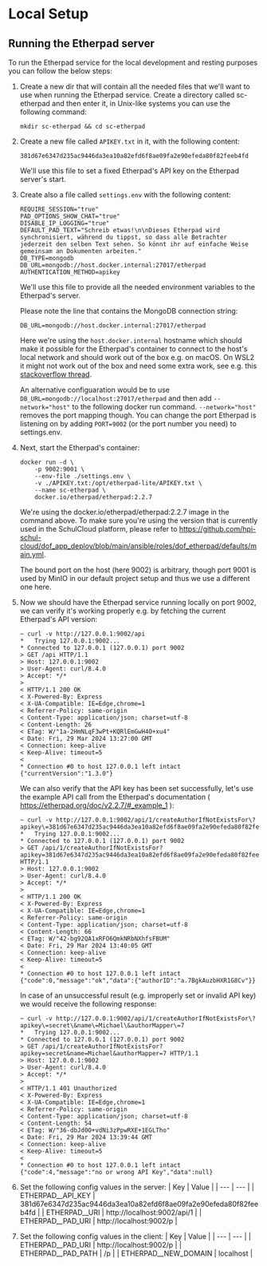 # Local Setup

## Running the Etherpad server

To run the Etherpad service for the local development and resting purposes you can follow the below steps:

1. Create a new dir that will contain all the needed files that we'll want to use when running the Etherpad service.
Create a directory called sc-etherpad and then enter it, in Unix-like systems you can use the following command: 

    `mkdir sc-etherpad && cd sc-etherpad`

2. Create a new file called `APIKEY.txt` in it, with the following content:

    `381d67e6347d235ac9446da3ea10a82efd6f8ae09fa2e90efeda80f82feeb4fd`

    We'll use this file to set a fixed Etherpad's API key on the Etherpad server's start.

3. Create also a file called `settings.env` with the following content:

    ```
    REQUIRE_SESSION="true"
    PAD_OPTIONS_SHOW_CHAT="true"
    DISABLE_IP_LOGGING="true"
    DEFAULT_PAD_TEXT="Schreib etwas!\n\nDieses Etherpad wird synchronisiert, während du tippst, so dass alle Betrachter jederzeit den selben Text sehen. So könnt ihr auf einfache Weise gemeinsam an Dokumenten arbeiten."
    DB_TYPE=mongodb
    DB_URL=mongodb://host.docker.internal:27017/etherpad
    AUTHENTICATION_METHOD=apikey
    ```
    We'll use this file to provide all the needed environment variables to the Etherpad's server.

    Please note the line that contains the MongoDB connection string:

    `DB_URL=mongodb://host.docker.internal:27017/etherpad`

    Here we're using the `host.docker.internal` hostname which should make it possible for the Etherpad's container to connect to the host's local network and should work out of the box e.g. on macOS. On WSL2 it might not work out of the box and need some extra work, see e.g. this [stackoverflow thread](https://stackoverflow.com/questions/63898430/how-can-i-access-a-service-running-on-wsl2-from-inside-a-docker-container).
    
    An alternative configuaration would be to use `DB_URL=mongodb://localhost:27017/etherpad` and then add `--network="host"` to the following docker run command. `--network="host"` removes the port mapping though. You can change the port Etherpad is listening on by adding `PORT=9002` (or the port number you need) to settings.env.

4. Next, start the Etherpad's container:
    ```
    docker run -d \
        -p 9002:9001 \
        --env-file ./settings.env \
        -v ./APIKEY.txt:/opt/etherpad-lite/APIKEY.txt \
        --name sc-etherpad \
        docker.io/etherpad/etherpad:2.2.7
    ```
    We're using the docker.io/etherpad/etherpad:2.2.7 image in the command above. To make sure you're using the version that is currently used in the SchulCloud platform, please refer to https://github.com/hpi-schul-cloud/dof_app_deploy/blob/main/ansible/roles/dof_etherpad/defaults/main.yml.
    
    The bound port on the host (here 9002) is arbitrary, though port 9001 is used by MinIO in our default project setup and thus we use a different one here.

5. Now we should have the Etherpad service running locally on port 9002, we can verify it's working properly e.g. by    fetching the current Etherpad's API version:

    ```
    ~ curl -v http://127.0.0.1:9002/api
    *   Trying 127.0.0.1:9002...
    * Connected to 127.0.0.1 (127.0.0.1) port 9002
    > GET /api HTTP/1.1
    > Host: 127.0.0.1:9002
    > User-Agent: curl/8.4.0
    > Accept: */*
    > 
    < HTTP/1.1 200 OK
    < X-Powered-By: Express
    < X-UA-Compatible: IE=Edge,chrome=1
    < Referrer-Policy: same-origin
    < Content-Type: application/json; charset=utf-8
    < Content-Length: 26
    < ETag: W/"1a-2HmNLqF3wPt+KQRlEmGwH4O+xu4"
    < Date: Fri, 29 Mar 2024 13:27:00 GMT
    < Connection: keep-alive
    < Keep-Alive: timeout=5
    < 
    * Connection #0 to host 127.0.0.1 left intact
    {"currentVersion":"1.3.0"}
    ```

    We can also verify that the API key has been set successfully, let's use the example API call from the Etherpad's documentation ( https://etherpad.org/doc/v2.2.7/#_example_1 ):

    ```
    ~ curl -v http://127.0.0.1:9002/api/1/createAuthorIfNotExistsFor\?apikey\=381d67e6347d235ac9446da3ea10a82efd6f8ae09fa2e90efeda80f82feeb4fd\&name\=Michael\&authorMapper\=7
    *   Trying 127.0.0.1:9002...
    * Connected to 127.0.0.1 (127.0.0.1) port 9002
    > GET /api/1/createAuthorIfNotExistsFor?apikey=381d67e6347d235ac9446da3ea10a82efd6f8ae09fa2e90efeda80f82feeb4fd&name=Michael&authorMapper=7 HTTP/1.1
    > Host: 127.0.0.1:9002
    > User-Agent: curl/8.4.0
    > Accept: */*
    > 
    < HTTP/1.1 200 OK
    < X-Powered-By: Express
    < X-UA-Compatible: IE=Edge,chrome=1
    < Referrer-Policy: same-origin
    < Content-Type: application/json; charset=utf-8
    < Content-Length: 66
    < ETag: W/"42-bg92QA1xRFO6QmkNRbNXhfsFBUM"
    < Date: Fri, 29 Mar 2024 13:40:05 GMT
    < Connection: keep-alive
    < Keep-Alive: timeout=5
    < 
    * Connection #0 to host 127.0.0.1 left intact
    {"code":0,"message":"ok","data":{"authorID":"a.7BgkAuzbHXR1G8Cv"}}
    ```

    In case of an unsuccessful result (e.g. improperly set or invalid API key) we would receive the following response:
    ```
    ~ curl -v http://127.0.0.1:9002/api/1/createAuthorIfNotExistsFor\?apikey\=secret\&name\=Michael\&authorMapper\=7
    *   Trying 127.0.0.1:9002...
    * Connected to 127.0.0.1 (127.0.0.1) port 9002
    > GET /api/1/createAuthorIfNotExistsFor?apikey=secret&name=Michael&authorMapper=7 HTTP/1.1
    > Host: 127.0.0.1:9002
    > User-Agent: curl/8.4.0
    > Accept: */*
    > 
    < HTTP/1.1 401 Unauthorized
    < X-Powered-By: Express
    < X-UA-Compatible: IE=Edge,chrome=1
    < Referrer-Policy: same-origin
    < Content-Type: application/json; charset=utf-8
    < Content-Length: 54
    < ETag: W/"36-dbJd0O+vdNi3zPpwRXE+1EGLTho"
    < Date: Fri, 29 Mar 2024 13:39:44 GMT
    < Connection: keep-alive
    < Keep-Alive: timeout=5
    < 
    * Connection #0 to host 127.0.0.1 left intact
    {"code":4,"message":"no or wrong API Key","data":null}
    ```

6. Set the following config values in the server:
    | Key | Value |
    | --- | --- |
    | ETHERPAD__API_KEY | 381d67e6347d235ac9446da3ea10a82efd6f8ae09fa2e90efeda80f82feeb4fd |
    | ETHERPAD__URI | http://localhost:9002/api/1 |
    | ETHERPAD__PAD_URI | http://localhost:9002/p |

7. Set the following config values in the client:
    | Key | Value |
    | --- | --- |
    | ETHERPAD__PAD_URI | http://localhost:9002/p |
    | ETHERPAD__PAD_PATH | /p |
    | ETHERPAD__NEW_DOMAIN | localhost |
